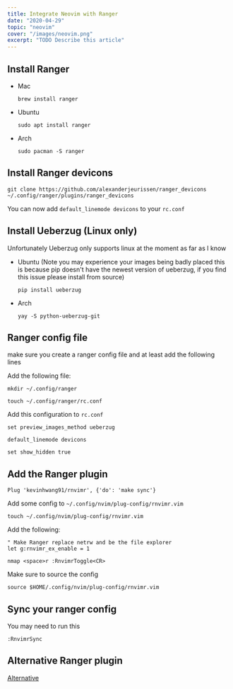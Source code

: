 ```yaml
---
title: Integrate Neovim with Ranger
date: "2020-04-29"
topic: "neovim"
cover: "/images/neovim.png"
excerpt: "TODO Describe this article"
---
```


## Install Ranger

- Mac

  ```
  brew install ranger
  ```

- Ubuntu

  ```
  sudo apt install ranger
  ```

- Arch

  ```
  sudo pacman -S ranger
  ```

## Install Ranger devicons

```
git clone https://github.com/alexanderjeurissen/ranger_devicons ~/.config/ranger/plugins/ranger_devicons
```

You can now add `default_linemode devicons` to your `rc.conf`

## Install Ueberzug (Linux only)

Unfortunately Ueberzug only supports linux at the moment as far as I know

- Ubuntu (Note you may experience your images being badly placed this is because pip doesn't have the newest version of ueberzug, if you find this issue please install from source)

  ```
  pip install ueberzug
  ```

- Arch

  ```
  yay -S python-ueberzug-git
  ```

## Ranger config file

make sure you create a ranger config file and at least add the following lines

Add the following file:

```
mkdir ~/.config/ranger

touch ~/.config/ranger/rc.conf
```

Add this configuration to `rc.conf`

```
set preview_images_method ueberzug

default_linemode devicons

set show_hidden true
```

## Add the Ranger plugin

```
Plug 'kevinhwang91/rnvimr', {'do': 'make sync'}
```

Add some config to `~/.config/nvim/plug-config/rnvimr.vim`

```
touch ~/.config/nvim/plug-config/rnvimr.vim
```

Add the following:

```
" Make Ranger replace netrw and be the file explorer
let g:rnvimr_ex_enable = 1

nmap <space>r :RnvimrToggle<CR>
```

Make sure to source the config

```
source $HOME/.config/nvim/plug-config/rnvimr.vim
```

## Sync your ranger config

You may need to run this

```
:RnvimrSync
```

## Alternative Ranger plugin

[Alternative](https://github.com/francoiscabrol/ranger.vim)
